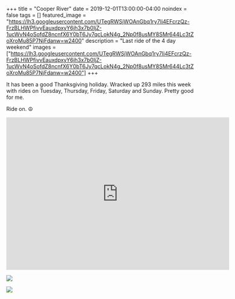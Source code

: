 +++
title =  "Cooper River"
date = 2019-12-01T13:00:00-04:00
noindex = false
tags = []
featured_image = "https://lh3.googleusercontent.com/UTegRWSjWOAnGbq1ry7Ii4EFcrzQz-FrzBLHWPfivvEauxdpxyY6jh3x7b0IjZ-1ucWvN4oSofdZ8ncnfX6Y0bT6Jy7qcLokN4g_2Np0f8usMY8SMr644Lc3tZoXroMu85P7NjFdanw=w2400"
description = "Last ride of the 4 day weekend"
images = ["https://lh3.googleusercontent.com/UTegRWSjWOAnGbq1ry7Ii4EFcrzQz-FrzBLHWPfivvEauxdpxyY6jh3x7b0IjZ-1ucWvN4oSofdZ8ncnfX6Y0bT6Jy7qcLokN4g_2Np0f8usMY8SMr644Lc3tZoXroMu85P7NjFdanw=w2400"]
+++

It has been a good Thanksgiving holiday. Wracked up 293 miles this week with rides on Tuesday, Thursday, Friday, Saturday and Sunday. Pretty good for me.

Ride on. ☮

<iframe height='405' width='590' frameborder='0' allowtransparency='true' scrolling='no' src='https://www.strava.com/activities/2902509777/embed/cfff9377f23012c36b73d8415eb208a2cb15c472'></iframe>

<a href='https://lh3.googleusercontent.com/GBs45E4rKsqU31ZyanjUeJmFRmGeCW9N_QnOzFUN7D2N69JWSoBSWI2j4iDYNTcsK8QmLyxhVouNAIb1Pe4TI-J6-8Ng2W_6Sz7RmlwTEl3TprqGoIVMVP3opoWdHn5oH5_n-hriVPE=w2400'><img src='https://lh3.googleusercontent.com/GBs45E4rKsqU31ZyanjUeJmFRmGeCW9N_QnOzFUN7D2N69JWSoBSWI2j4iDYNTcsK8QmLyxhVouNAIb1Pe4TI-J6-8Ng2W_6Sz7RmlwTEl3TprqGoIVMVP3opoWdHn5oH5_n-hriVPE=w2400'></a>

<a href='https://lh3.googleusercontent.com/hdTBm1jUzB-y5dFHxE1PKiZJjw-2mH6On3SMRNy8aEOub4sA5oT4QG6z98toWYEgkzByfpPdPwTDeVGPfui_N-LuBUskhdLSlMcioc7YIEje_-RdrdC4YRILAu-ibAGg66vdkWxMxtI=w2400'><img src='https://lh3.googleusercontent.com/hdTBm1jUzB-y5dFHxE1PKiZJjw-2mH6On3SMRNy8aEOub4sA5oT4QG6z98toWYEgkzByfpPdPwTDeVGPfui_N-LuBUskhdLSlMcioc7YIEje_-RdrdC4YRILAu-ibAGg66vdkWxMxtI=w2400'></a>
